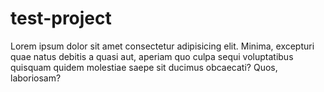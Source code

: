 # test-project

Lorem ipsum dolor sit amet consectetur adipisicing elit. Minima, excepturi quae natus debitis a quasi aut, aperiam quo culpa sequi voluptatibus quisquam quidem molestiae saepe sit ducimus obcaecati? Quos, laboriosam?
